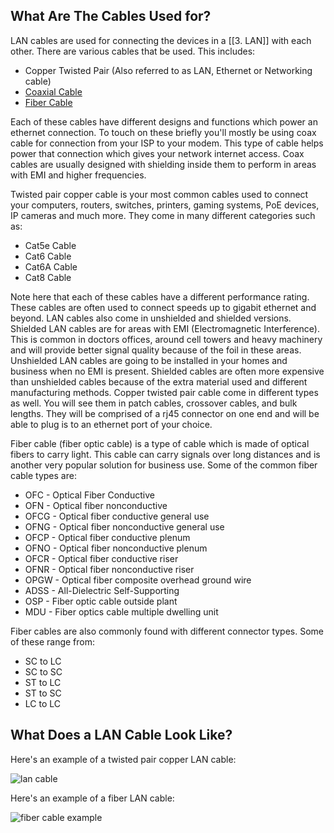 ## What Are The Cables Used for?

LAN cables are used for connecting the devices in a [[3. LAN]] with each other. There are various cables that be used. This includes:

- Copper Twisted Pair (Also referred to as LAN, Ethernet or Networking cable)
- [Coaxial Cable](https://infinity-cable-products.com/collections/coaxial "coaxial cable")
- [Fiber Cable](https://infinity-cable-products.com/collections/fiber-optic "fiber cable")

Each of these cables have different designs and functions which power an ethernet connection. To touch on these briefly you'll mostly be using coax cable for connection from your ISP to your modem. This type of cable helps power that connection which gives your network internet access. Coax cables are usually designed with shielding inside them to perform in areas with EMI and higher frequencies.

Twisted pair copper cable is your most common cables used to connect your computers, routers, switches, printers, gaming systems, PoE devices, IP cameras and much more. They come in many different categories such as:

- Cat5e Cable
- Cat6 Cable
- Cat6A Cable
- Cat8 Cable

Note here that each of these cables have a different performance rating. These cables are often used to connect speeds up to gigabit ethernet and beyond. LAN cables also come in unshielded and shielded versions. Shielded LAN cables are for areas with EMI (Electromagnetic Interference). This is common in doctors offices, around cell towers and heavy machinery and will provide better signal quality because of the foil in these areas. Unshielded LAN cables are going to be installed in your homes and business when no EMI is present. Shielded cables are often more expensive than unshielded cables because of the extra material used and different manufacturing methods. Copper twisted pair cable come in different types as well. You will see them in patch cables, crossover cables, and bulk lengths. They will be comprised of a rj45 connector on one end and will be able to plug is to an ethernet port of your choice.

Fiber cable (fiber optic cable) is a type of cable which is made of optical fibers to carry light. This cable can carry signals over long distances and is another very popular solution for business use. Some of the common fiber cable types are:

- OFC - Optical Fiber Conductive
- OFN - Optical fiber nonconductive
- OFCG - Optical fiber conductive general use
- OFNG - Optical fiber nonconductive general use
- OFCP - Optical fiber conductive plenum
- OFNO - Optical fiber nonconductive plenum
- OFCR - Optical fiber conductive riser
- OFNR - Optical fiber nonconductive riser
- OPGW - Optical fiber composite overhead ground wire
- ADSS - All-Dielectric Self-Supporting
- OSP - Fiber optic cable outside plant
- MDU - Fiber optics cable multiple dwelling unit

Fiber cables are also commonly found with different connector types. Some of these range from:

- SC to LC
- SC to SC
- ST to LC
- ST to SC
- LC to LC

## What Does a LAN Cable Look Like?

Here's an example of a twisted pair copper LAN cable:

![lan cable](https://cdn.shopify.com/s/files/1/1268/5407/files/lan-cable.jpg?v=1582149481)

Here's an example of a fiber LAN cable:

![fiber cable example](https://cdn.shopify.com/s/files/1/1268/5407/files/fiber-cable-example.png?v=1596570292)